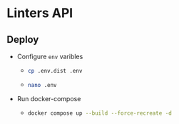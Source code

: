 # Linters API

## Deploy

* Configure `env` varibles
  * ```bash
    cp .env.dist .env
    ```
  * ```bash
    nano .env
    ```

* Run docker-compose
  * ```bash
    docker compose up --build --force-recreate -d
    ```

